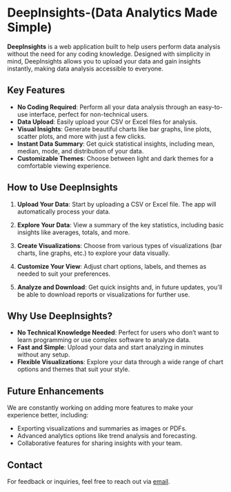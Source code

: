# DeepInsights-(Data Analytics Made Simple)

**DeepInsights** is a web application built to help users perform data analysis without the need for any coding knowledge. Designed with simplicity in mind, DeepInsights allows you to upload your data and gain insights instantly, making data analysis accessible to everyone.

## Key Features

- **No Coding Required**: Perform all your data analysis through an easy-to-use interface, perfect for non-technical users.
- **Data Upload**: Easily upload your CSV or Excel files for analysis.
- **Visual Insights**: Generate beautiful charts like bar graphs, line plots, scatter plots, and more with just a few clicks.
- **Instant Data Summary**: Get quick statistical insights, including mean, median, mode, and distribution of your data.
- **Customizable Themes**: Choose between light and dark themes for a comfortable viewing experience.

## How to Use DeepInsights

1. **Upload Your Data**: Start by uploading a CSV or Excel file. The app will automatically process your data.
   
2. **Explore Your Data**: View a summary of the key statistics, including basic insights like averages, totals, and more.

3. **Create Visualizations**: Choose from various types of visualizations (bar charts, line graphs, etc.) to explore your data visually.

4. **Customize Your View**: Adjust chart options, labels, and themes as needed to suit your preferences.

5. **Analyze and Download**: Get quick insights and, in future updates, you'll be able to download reports or visualizations for further use.

## Why Use DeepInsights?

- **No Technical Knowledge Needed**: Perfect for users who don’t want to learn programming or use complex software to analyze data.
- **Fast and Simple**: Upload your data and start analyzing in minutes without any setup.
- **Flexible Visualizations**: Explore your data through a wide range of chart options and themes that suit your style.

## Future Enhancements

We are constantly working on adding more features to make your experience better, including:
- Exporting visualizations and summaries as images or PDFs.
- Advanced analytics options like trend analysis and forecasting.
- Collaborative features for sharing insights with your team.

## Contact

For feedback or inquiries, feel free to reach out via [email](mailto:arghyadeepaich24@gmail.com).

